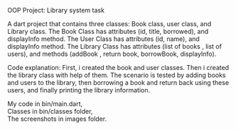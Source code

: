 OOP Project: Library system task

A dart project that contains three classes: Book class, user class, and Library class.
The Book Class has attributes (id, title, borrowed), and displayInfo method.
The User Class has attributes (id, name), and displayInfo method.
The Library Class has attributes (list of books , list of users), and methods (addBook , return
book, borrowBook, displayInfo).

Code explanation:
First, i created the book and user classes. Then i created the library class with help of them.
The scenario is tested by adding books and users to the library, then borrowing a book and return
back using these users,
and finally printing the library information.

My code in bin/main.dart,   
Classes in bin/classes folder,     
The screenshots in images folder.
